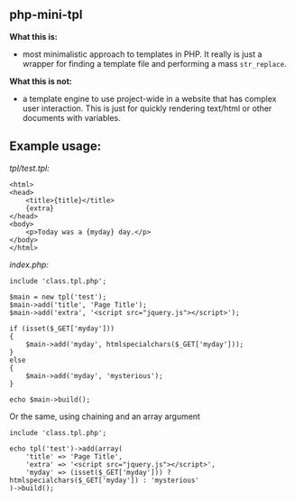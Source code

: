 php-mini-tpl
------------

**What this is:**
 - most minimalistic approach to templates in PHP. It really is just a wrapper for finding a template file and performing a mass `str_replace`.

**What this is not:**
 - a template engine to use project-wide in a website that has complex user interaction. This is just for quickly rendering text/html or other documents with variables.
 
Example usage:
--------------

*tpl/test.tpl:*

	<html>
	<head>
		<title>{title}</title>
		{extra}
	</head>
	<body>
		<p>Today was a {myday} day.</p>
	</body>
	</html>

*index.php:*

	include 'class.tpl.php';
	
	$main = new tpl('test');
	$main->add('title', 'Page Title');
	$main->add('extra', '<script src="jquery.js"></script>');
	
	if (isset($_GET['myday']))
	{
		$main->add('myday', htmlspecialchars($_GET['myday']));
	}
	else
	{
		$main->add('myday', 'mysterious');
	}
	
	echo $main->build();
	
Or the same, using chaining and an array argument

	include 'class.tpl.php';
	
	echo tpl('test')->add(array(
		'title' => 'Page Title',
		'extra' => '<script src="jquery.js"></script>',
		'myday' => (isset($_GET['myday'])) ? htmlspecialchars($_GET['myday']) : 'mysterious'
	)->build();
